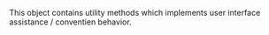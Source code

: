 This object contains utility methods which implements user interface assistance / conventien behavior.